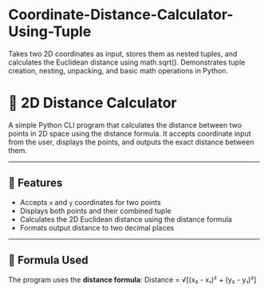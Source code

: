 # Coordinate-Distance-Calculator-Using-Tuple
Takes two 2D coordinates as input, stores them as nested tuples, and calculates the Euclidean distance using math.sqrt(). Demonstrates tuple creation, nesting, unpacking, and basic math operations in Python.
# 📐 2D Distance Calculator

A simple Python CLI program that calculates the distance between two points in 2D space using the distance formula. It accepts coordinate input from the user, displays the points, and outputs the exact distance between them.

---

## 📌 Features

- Accepts `x` and `y` coordinates for two points
- Displays both points and their combined tuple
- Calculates the 2D Euclidean distance using the distance formula
- Formats output distance to two decimal places

---

## 📐 Formula Used

The program uses the **distance formula**: Distance = √[(x₂ - x₁)² + (y₂ - y₁)²]
